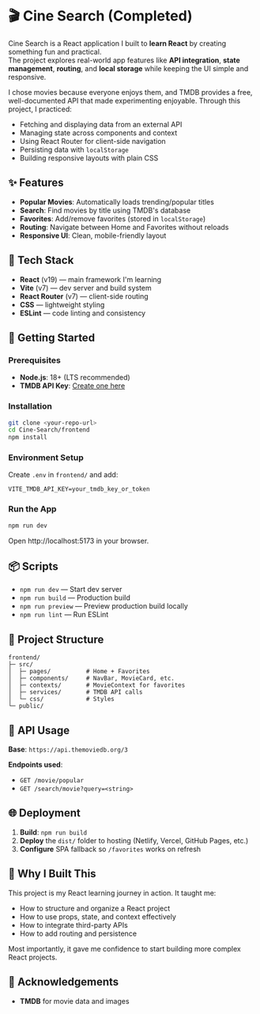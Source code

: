 # 🎬 Cine Search (Completed)

Cine Search is a React application I built to **learn React** by creating something fun and practical.  
The project explores real-world app features like **API integration**, **state management**, **routing**, and **local storage** while keeping the UI simple and responsive.  

I chose movies because everyone enjoys them, and TMDB provides a free, well-documented API that made experimenting enjoyable. Through this project, I practiced:

- Fetching and displaying data from an external API  
- Managing state across components and context  
- Using React Router for client-side navigation  
- Persisting data with `localStorage`  
- Building responsive layouts with plain CSS  

## ✨ Features

- **Popular Movies**: Automatically loads trending/popular titles  
- **Search**: Find movies by title using TMDB's database  
- **Favorites**: Add/remove favorites (stored in `localStorage`)  
- **Routing**: Navigate between Home and Favorites without reloads  
- **Responsive UI**: Clean, mobile-friendly layout  

## 🧰 Tech Stack

- **React** (v19) — main framework I'm learning  
- **Vite** (v7) — dev server and build system  
- **React Router** (v7) — client-side routing  
- **CSS** — lightweight styling  
- **ESLint** — code linting and consistency  

## 🚀 Getting Started

### Prerequisites

- **Node.js**: 18+ (LTS recommended)  
- **TMDB API Key**: [Create one here](https://www.themoviedb.org/settings/api)  

### Installation

```bash
git clone <your-repo-url>
cd Cine-Search/frontend
npm install
```

### Environment Setup

Create `.env` in `frontend/` and add:

```env
VITE_TMDB_API_KEY=your_tmdb_key_or_token
```

### Run the App

```bash
npm run dev
```

Open http://localhost:5173 in your browser.

## 📦 Scripts

- `npm run dev` — Start dev server
- `npm run build` — Production build
- `npm run preview` — Preview production build locally
- `npm run lint` — Run ESLint

## 📁 Project Structure

```
frontend/
├─ src/
│  ├─ pages/          # Home + Favorites
│  ├─ components/     # NavBar, MovieCard, etc.
│  ├─ contexts/       # MovieContext for favorites
│  ├─ services/       # TMDB API calls
│  └─ css/            # Styles
└─ public/
```

## 🔌 API Usage

**Base**: `https://api.themoviedb.org/3`

**Endpoints used**:

- `GET /movie/popular`
- `GET /search/movie?query=<string>`

## 🌐 Deployment

1. **Build**: `npm run build`
2. **Deploy** the `dist/` folder to hosting (Netlify, Vercel, GitHub Pages, etc.)
3. **Configure** SPA fallback so `/favorites` works on refresh

## 📝 Why I Built This

This project is my React learning journey in action. It taught me:

- How to structure and organize a React project
- How to use props, state, and context effectively
- How to integrate third-party APIs
- How to add routing and persistence

Most importantly, it gave me confidence to start building more complex React projects.

## 🙌 Acknowledgements

- **TMDB** for movie data and images

